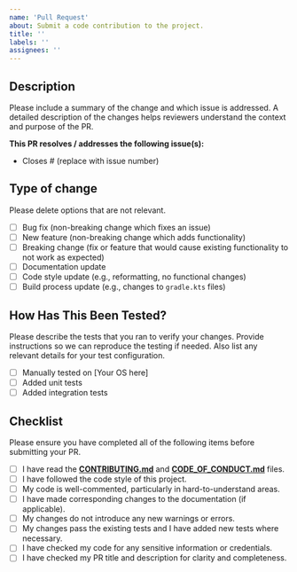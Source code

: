 ```yaml
---
name: 'Pull Request'
about: Submit a code contribution to the project.
title: ''
labels: ''
assignees: ''
---
```


## Description

Please include a summary of the change and which issue is addressed.
A detailed description of the changes helps reviewers understand the context and purpose of the PR.

**This PR resolves / addresses the following issue(s):**

- Closes # (replace with issue number)

## Type of change

Please delete options that are not relevant.

- [ ] Bug fix (non-breaking change which fixes an issue)
- [ ] New feature (non-breaking change which adds functionality)
- [ ] Breaking change (fix or feature that would cause existing functionality to not work as expected)
- [ ] Documentation update
- [ ] Code style update (e.g., reformatting, no functional changes)
- [ ] Build process update (e.g., changes to `gradle.kts` files)

## How Has This Been Tested?

Please describe the tests that you ran to verify your changes.
Provide instructions so we can reproduce the testing if needed.
Also list any relevant details for your test configuration.

- [ ] Manually tested on [Your OS here]
- [ ] Added unit tests
- [ ] Added integration tests

## Checklist

Please ensure you have completed all of the following items before submitting your PR.

- [ ] I have read the **[CONTRIBUTING.md](CONTRIBUTING.md)** and **[CODE_OF_CONDUCT.md](CODE_OF_CONDUCT.md)** files.
- [ ] I have followed the code style of this project.
- [ ] My code is well-commented, particularly in hard-to-understand areas.
- [ ] I have made corresponding changes to the documentation (if applicable).
- [ ] My changes do not introduce any new warnings or errors.
- [ ] My changes pass the existing tests and I have added new tests where necessary.
- [ ] I have checked my code for any sensitive information or credentials.
- [ ] I have checked my PR title and description for clarity and completeness.
